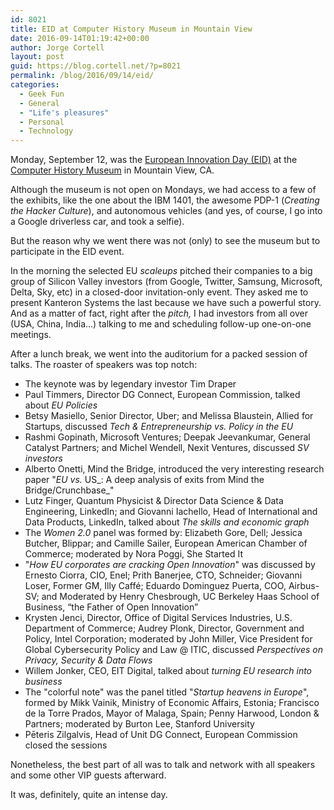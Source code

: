 ```yaml
---
id: 8021
title: EID at Computer History Museum in Mountain View
date: 2016-09-14T01:19:42+00:00
author: Jorge Cortell
layout: post
guid: https://blog.cortell.net/?p=8021
permalink: /blog/2016/09/14/eid/
categories:
  - Geek Fun
  - General
  - "Life's pleasures"
  - Personal
  - Technology
---
```

Monday, September 12, was the <a href="https://eid.mindthebridge.com/" target="_blank">European Innovation Day (EID)</a> at the <a href="https://www.computerhistory.org/" target="_blank">Computer History Museum</a> in Mountain View, CA.

Although the museum is not open on Mondays, we had access to a few of the exhibits, like the one about the IBM 1401, the awesome PDP-1 (_Creating the Hacker Culture_), and autonomous vehicles (and yes, of course, I go into a Google driverless car, and took a selfie).

But the reason why we went there was not (only) to see the museum but to participate in the EID event.

In the morning the selected EU _scaleups_ pitched their companies to a big group of Silicon Valley investors (from Google, Twitter, Samsung, Microsoft, Delta, Sky, etc) in a closed-door invitation-only event. <span class="s1"></span>They asked me to present Kanteron Systems the last because we have such a powerful story. And as a matter of fact, right after the _pitch,_ I had investors from all over (USA, China, India...) talking to me and scheduling follow-up one-on-one meetings.

After a lunch break, we went into the auditorium for a packed session of talks. The roaster of speakers was top notch:

  * The keynote was by legendary investor Tim Draper
  * Paul Timmers, Director DG Connect, European Commission, talked about _EU Policies_
  * Betsy Masiello, Senior Director, Uber; and Melissa Blaustein, Allied for Startups, discussed _Tech & Entrepreneurship vs. Policy in the EU_
  * Rashmi Gopinath, Microsoft Ventures; Deepak Jeevankumar, General Catalyst Partners; and Michel Wendell, Nexit Ventures, discussed _SV investors_
  * Alberto Onetti, Mind the Bridge, introduced the very interesting research paper "_EU vs._ US_: A deep analysis of exits from Mind the Bridge/Crunchbase_"
  * Lutz Finger, Quantum Physicist & Director Data Science & Data Engineering, LinkedIn; and Giovanni Iachello, Head of International and Data Products, LinkedIn, talked about _The skills and economic graph_
  * The _Women 2.0_ panel was formed by: Elizabeth Gore, Dell; Jessica Butcher, Blippar; and Camille Sailer, European American Chamber of Commerce; moderated by Nora Poggi, She Started It
  * "_How EU corporates are cracking Open Innovation_" was discussed by Ernesto Ciorra, CIO, Enel; Prith Banerjee, CTO, Schneider; Giovanni Loser, Former GM, Illy Caffé; Eduardo Dominguez Puerta, COO, Airbus-SV; and Moderated by Henry Chesbrough, UC Berkeley Haas School of Business, “the Father of Open Innovation”
  * Krysten Jenci, Director, Office of Digital Services Industries, U.S. Department of Commerce; Audrey Plonk, Director, Government and Policy, Intel Corporation; moderated by John Miller, Vice President for Global Cybersecurity Policy and Law @ ITIC, discussed _Perspectives on Privacy, Security & Data Flows_
  * Willem Jonker, CEO, EIT Digital, talked about _turning EU research into business_
  * The "colorful note" was the panel titled "_Startup heavens in Europe_", formed by Mikk Vainik, Ministry of Economic Affairs, Estonia; Francisco de la Torre Prados, Mayor of Malaga, Spain; Penny Harwood, London & Partners; moderated by Burton Lee, Stanford University
  * Pēteris Zilgalvis, Head of Unit DG Connect, European Commission closed the sessions

Nonetheless, the best part of all was to talk and network with all speakers and some other VIP guests afterward.

It was, definitely, quite an intense day.